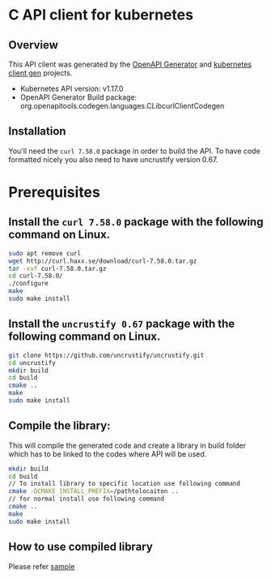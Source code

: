 # C API client for kubernetes

## Overview
This API client was generated by the [OpenAPI Generator](https://openapi-generator.tech) and [kubernetes client gen](https://github.com/kubernetes-client/gen) projects. 

- Kubernetes API version: v1.17.0
- OpenAPI Generator Build package: org.openapitools.codegen.languages.CLibcurlClientCodegen

## Installation
You'll need the `curl 7.58.0` package in order to build the API. To have code formatted nicely you also need to have uncrustify version 0.67.

# Prerequisites

## Install the `curl 7.58.0` package with the following command on Linux.
```bash
sudo apt remove curl
wget http://curl.haxx.se/download/curl-7.58.0.tar.gz
tar -xvf curl-7.58.0.tar.gz
cd curl-7.58.0/
./configure
make
sudo make install
```
## Install the `uncrustify 0.67` package with the following command on Linux.
```bash
git clone https://github.com/uncrustify/uncrustify.git
cd uncrustify
mkdir build
cd build
cmake ..
make
sudo make install
```

## Compile the library:
This will compile the generated code and create a library in build folder which has to be linked to the codes where API will be used.
```bash
mkdir build
cd build
// To install library to specific location use following command
cmake -DCMAKE_INSTALL_PREFIX=/pathtolocaiton ..
// for normal install use following command
cmake ..
make
sudo make install
```
## How to use compiled library

Please refer [sample](https://github.com/ityuhui/client-c/tree/master/sample)


